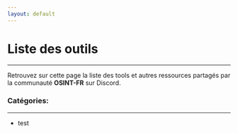 ```yaml
---
layout: default
---
```


# Liste des outils

---

Retrouvez sur cette page la liste des tools et autres ressources partagés par la communauté **OSINT-FR** sur Discord.

### Catégories:

---

- test
